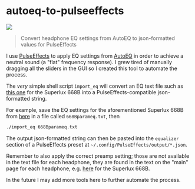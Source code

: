 # autoeq-to-pulseeffects 

<img src="https://img.shields.io/github/license/johanengstrand/autoeq-to-pulseeffects">

>  Convert headphone EQ settings from AutoEQ to json-formatted values for PulseEffects 

I use [PulseEffects](https://github.com/wwmm/pulseeffects) to apply EQ settings from [AutoEQ](https://github.com/jaakkopasanen/AutoEq) in order to achieve a neutral sound (a "flat" frequency response). I grew tired of manually dragging all the sliders in the GUI so I created this tool to automate the process.

The *very* simple shell script `import_eq` will convert an EQ text file such as [this one](https://github.com/jaakkopasanen/AutoEq/blob/master/results/innerfidelity/sbaf-serious/Superlux%20HD%20668B/Superlux%20HD%20668B%20ParametricEQ.txt) for the Superlux 668B into a PulseEffects-compatible json-formatted string. 

For example, save the EQ settings for the aforementioned Superlux 668B from [here](https://github.com/jaakkopasanen/AutoEq/blob/master/results/innerfidelity/sbaf-serious/Superlux%20HD%20668B/Superlux%20HD%20668B%20ParametricEQ.txt) in a file called `668Bparameq.txt`, then

``` bash
./import_eq 668Bparameq.txt
```

The output json-formatted string can then be pasted into the `equalizer` section of a PulseEffects preset at `~/.config/PulseEffects/output/*.json`. 

Remember to also apply the correct preamp setting; those are not available in the text file for each headphone, they are found in the text on the "main" page for each headphone, e.g. [here](https://github.com/jaakkopasanen/AutoEq/tree/master/results/innerfidelity/sbaf-serious/Superlux%20HD%20668B) for the Superlux 668B.

In the future I may add more tools here to further automate the process.


